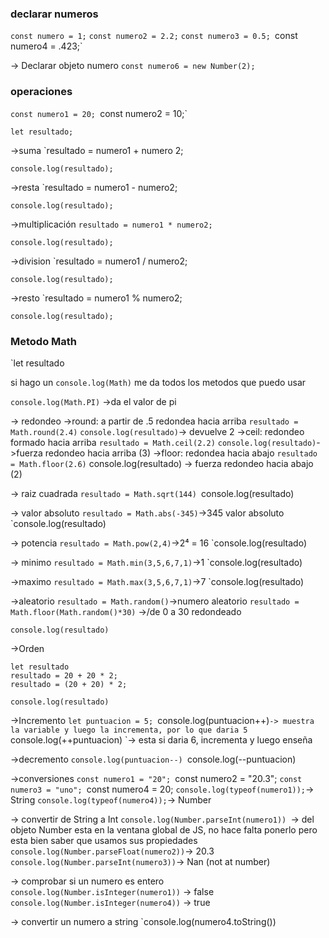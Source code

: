 
### declarar numeros
`const numero = 1;`
`const numero2 = 2.2;`
`const numero3 = 0.5;
`const numero4 = .423;`

-> Declarar objeto numero 
`const numero6 = new Number(2);`


### operaciones
`const numero1 = 20;
`const numero2 = 10;`

`let resultado;`

->suma
	`resultado = numero1 + numero 2;
	
	console.log(resultado);
	
->resta
	`resultado = numero1 - numero2;
	
	console.log(resultado);
	
->multiplicación
	`resultado = numero1 * numero2;`
	
	console.log(resultado);
	
->division
	`resultado = numero1 / numero2;
	
	console.log(resultado);
	
->resto 
	`resultado = numero1 % numero2;
	
	console.log(resultado);


### Metodo Math

`let resultado

si hago un `console.log(Math)` me da todos los metodos que puedo usar
	
`console.log(Math.PI)` ->da el valor de pi
	
-> redondeo
	->round:  a partir de .5 redondea hacia arriba
		`resultado = Math.round(2.4)`
		`console.log(resultado)`-> devuelve 2
	->ceil: redondeo formado hacia arriba
		`resultado = Math.ceil(2.2)` 
		`console.log(resultado)`->fuerza redondeo hacia arriba (3)
	->floor: redondea hacia abajo
		`resultado = Math.floor(2.6)`
		console.log(resultado) -> fuerza redondeo hacia abajo (2)
	
-> raiz cuadrada
	`resultado = Math.sqrt(144)
	`console.log(resultado)
	
-> valor absoluto
	`resultado = Math.abs(-345)`->345 valor absoluto
	`console.log(resultado)
	
-> potencia
	`resultado = Math.pow(2,4)`->2⁴ = 16
	`console.log(resultado)
	
-> minimo
	`resultado = Math.min(3,5,6,7,1)`->1
	`console.log(resultado) 
	
->maximo
	`resultado = Math.max(3,5,6,7,1)`->7
	`console.log(resultado) 
	
->aleatorio
	`resultado = Math.random()`->numero aleatorio
	`resultado = Math.floor(Math.random()*30)` ->/de 0  a 30 redondeado
	
	console.log(resultado) 
	
->Orden
	
	let resultado
	resultado = 20 + 20 * 2;
	resultado = (20 + 20) * 2;
	
	console.log(resultado)
	
->Incremento
	`let puntuacion = 5;
	`console.log(puntuacion++)`-> muestra la variable y luego la incrementa, por lo que daria 5
	`console.log(++puntuacion) `-> esta si daria 6, incrementa y luego enseña
	
->decremento
	`console.log(puntuacion--)
	`console.log(--puntuacion)
	
	
->conversiones
	`const numero1 = "20";
	`const numero2 = "20.3";
	`const numero3 = "uno";
	`const numero4 = 20;
	`console.log(typeof(numero1));`-> String
	`console.log(typeof(numero4));`-> Number
	
-> convertir de String a Int
	`console.log(Number.parseInt(numero1)) `-> del objeto Number esta en la ventana global de JS, no hace falta ponerlo pero esta bien saber que usamos sus propiedades
	`console.log(Number.parseFloat(numero2))`-> 20.3
	`console.log(Number.parseInt(numero3))`-> Nan (not at number)
	
-> comprobar si un numero es entero
	`console.log(Number.isInteger(numero1))` -> false
	`console.log(Number.isInteger(numero4))` -> true
	
-> convertir un numero a string
	`console.log(numero4.toString())
	